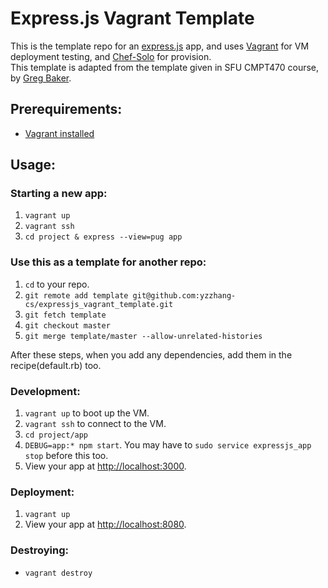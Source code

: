 # Express.js Vagrant Template
This is the template repo for an [express.js](https://expressjs.com/) app, and uses [Vagrant](https://www.vagrantup.com/) for VM deployment testing, and [Chef-Solo](https://docs.chef.io/chef_solo/) for provision.  
This template is adapted from the template given in SFU CMPT470 course, by [Greg Baker](https://www2.cs.sfu.ca/~ggbaker/).

## Prerequirements:
* [Vagrant installed](https://www.vagrantup.com/downloads)

## Usage:
### Starting a new app:
1. `vagrant up`
2. `vagrant ssh`
3. `cd project & express --view=pug app`  

### Use this as a template for another repo:
1. `cd` to your repo.
2. `git remote add template git@github.com:yzzhang-cs/expressjs_vagrant_template.git`
3. `git fetch template`
4. `git checkout master`
5. `git merge template/master --allow-unrelated-histories`

After these steps, when you add any dependencies, add them in the recipe(default.rb) too.

### Development:
1. `vagrant up` to boot up the VM.
2. `vagrant ssh` to connect to the VM.
3. `cd project/app`
4. `DEBUG=app:* npm start`. You may have to `sudo service expressjs_app stop` before this too.
5. View your app at [http://localhost:3000](http://localhost:3000).

### Deployment:
1. `vagrant up`
2. View your app at [http://localhost:8080](http://localhost:8080).

### Destroying:
* `vagrant destroy`
